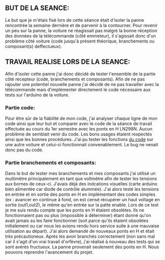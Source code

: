 ## BUT DE LA SEANCE:
Le but que je m'étais fixé lors de cette séance était d'isoler la panne rencontrée la semaine dernière et de parvenir à la contourner.
Pour revenir un peu sur la panne, la voiture ne réagissait pas malgrè la bonne réception des données de la télécommande (côté emmeteur), il s'agissait donc
d'un problème côté voiture (code jusqu'à présent théorique, branchements ou composant(s) deffectueux). 

## TRAVAIL REALISE LORS DE LA SEANCE:
Afin d'isoler cette panne j'ai donc décidé de tester l'ensemble de la partie côté recepteur (code, branchements et composants). Afin de ne pas rajouter une potentiel nouvelle panne
j'ai décidé de ne pas travailler avec la télécommande mais d'implémenter directement le code nécessaire aux tests sur l'arduino de la voiture.
### Partie code:
Pour être sûr de la fiabilité de mon code, j'ai analyser chaque ligne de mon code ainsi que leur but et comparer avec le code de la séance de travail effectuée 
au cours du 1er semestre avec les ponts en H LN298N. Aucun problème de semblait venir du code. Les bons usages étaient respectés ainsi que les bonnes 
procédures. J'ai pu tester les fonctions [du code](code/test/motor/HBRIDGE_TEST/HBRIDGE_TEST/HBRIDGE_TEST.ino) sur une autre voiture et celui-ci fonctionnait convenablement. Le bug ne venait donc pas du code.

### Partie branchements et composants:
Dans le but de tester mes branchements et mes composants j'ai utilisé un multimètre principalement en tant que voltmètre afin de tester les tensions aux bornes de
ceux-ci. J'avais déjà des indcations visuelles (carte arduino bien alimentée car diode de contrôle alummée). J'ai alors testé les tensions en entrée et en sortie 
des ponts en H en implémentant des codes simples (ex : avancer en continue à fond, on est censé récupérer un haut voltage en sortie (out1,out2), le même qu'en entrée sur 
la patte enable. Lors de ce test je me suis rendu compte que les ponts en H étaient obsolètes. Ils ne fonctionnaient pas ou plus (impossible à déterminer) étant
donné qu'on avait jamais su les faire fonctionner (soit parce qu'ils étaient obsolètes initialement ou car nous les avions rendu hors service suite à une mauvaise
utilisation au départ). J'ai alors demandé de nouveaux ponts en H et était très précautioneux. Après les avoir branchés correctement (non sans mal car il s'agit 
d'un vrai travail d'orfèvre), j'ai réalisé à nouveau des tests qui se sont avérés fructueux. La panne provenait seulement des ponts en H. Nous pouvons reprendre 
l'avancement du projet.

